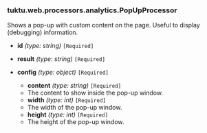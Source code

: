 ### tuktu.web.processors.analytics.PopUpProcessor
Shows a pop-up with custom content on the page. Useful to display (debugging) information.

  * **id** *(type: string)* `[Required]`

  * **result** *(type: string)* `[Required]`

  * **config** *(type: object)* `[Required]`

    * **content** *(type: string)* `[Required]`
    - The content to show inside the pop-up window.

    * **width** *(type: int)* `[Required]`
    - The width of the pop-up window.

    * **height** *(type: int)* `[Required]`
    - The height of the pop-up window.

